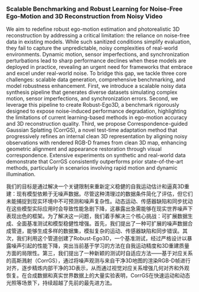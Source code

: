 ### Scalable Benchmarking and Robust Learning for Noise-Free Ego-Motion and 3D Reconstruction from Noisy Video

We aim to redefine robust ego-motion estimation and photorealistic 3D reconstruction by addressing a critical limitation: the reliance on noise-free data in existing models. While such sanitized conditions simplify evaluation, they fail to capture the unpredictable, noisy complexities of real-world environments. Dynamic motion, sensor imperfections, and synchronization perturbations lead to sharp performance declines when these models are deployed in practice, revealing an urgent need for frameworks that embrace and excel under real-world noise. To bridge this gap, we tackle three core challenges: scalable data generation, comprehensive benchmarking, and model robustness enhancement. First, we introduce a scalable noisy data synthesis pipeline that generates diverse datasets simulating complex motion, sensor imperfections, and synchronization errors. Second, we leverage this pipeline to create Robust-Ego3D, a benchmark rigorously designed to expose noise-induced performance degradation, highlighting the limitations of current learning-based methods in ego-motion accuracy and 3D reconstruction quality. Third, we propose Correspondence-guided Gaussian Splatting (CorrGS), a novel test-time adaptation method that progressively refines an internal clean 3D representation by aligning noisy observations with rendered RGB-D frames from clean 3D map, enhancing geometric alignment and appearance restoration through visual correspondence. Extensive experiments on synthetic and real-world data demonstrate that CorrGS consistently outperforms prior state-of-the-art methods, particularly in scenarios involving rapid motion and dynamic illumination.

我们的目标是通过解决一个关键限制来重新定义稳健的自我运动估计和逼真3D重建：现有模型依赖于无噪声数据。尽管这种清理过的数据条件简化了评估，但它们未能捕捉到现实环境中不可预测和噪声复杂性。动态运动、传感器缺陷和同步扰动在这些模型实际应用时会导致性能急剧下降，这暴露出急需能够在现实世界噪声下表现出色的框架。为了解决这一问题，我们着手解决三个核心挑战：可扩展数据生成、全面基准测试和模型稳健性增强。首先，我们提出了一种可扩展的噪声数据合成管道，能够生成多样的数据集，模拟复杂的运动、传感器缺陷和同步错误。其次，我们利用这个管道创建了Robust-Ego3D，一个基准测试，经过严格设计以暴露噪声引起的性能下降，突出当前基于学习的方法在自我运动精度和3D重建质量方面的局限性。第三，我们提出了一种新颖的测试时自适应方法——基于对应关系的高斯溅射（CorrGS），通过将噪声观测与来自干净3D地图的渲染RGB-D帧进行对齐，逐步精炼内部干净的3D表示，从而通过视觉对应关系增强几何对齐和外观恢复。在合成数据和真实世界数据上的大量实验表明，CorrGS在快速运动和动态光照等场景下，持续超越了先前的最先进方法。
